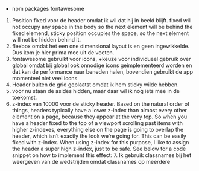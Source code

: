 - npm packages fontawesome

1. Position fixed voor de header omdat ik wil dat hij in beeld blijft. fixed will not occupy any space in the body so the next element will be behind the fixed elemend, sticky position occupies the space, so the next element will not be hidden behind it. 
2. flexbox omdat het een one dimensional layout is en geen ingewikkelde. Dus kom je hier prima mee uit de voeten.
3. fontawesome gebruikt voor icons, +keuze voor individueel gebruik over global omdat bij global ook onnodige icons geimplementeerd worden en dat kan de performance naar beneden halen, bovendien gebruikt de app momenteel niet veel icons
4. Header buiten de grid geplaatst omdat ik hem sticky wilde hebben.
5. voor nu staan de asides hidden, maar daar wil ik nog iets mee in de toekomst.
6. z-index van 10000 voor de sticky header.
   Based on the natural order of things, headers typically have a lower z-index than almost every other element on a page, because they appear at the very top. So when you have a header fixed to the top of a viewport scrolling past items with higher z-indexes, everything else on the page is going to overlap the header, which isn’t exactly the look we’re going for. This can be easily fixed with z-index. When using z-index for this purpose, I like to assign the header a super high z-index, just to be safe. See below for a code snippet on how to implement this effect:
   7. Ik gebruik classnames bij het weergeven van de wedstrijden omdat classnames op meerdere 
 